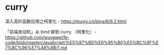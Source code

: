 # curry

深入高阶函数应用之柯里化 - https://muyiy.cn/blog/6/6.2.html

「前端发动机」从 bind 聊到 curry （柯里化）- https://github.com/wuyawei/fe-code/blob/master/JavaScript/%E5%87%BD%E6%95%B0%E5%BC%8F%E7%BC%96%E7%A8%8B/1.md
